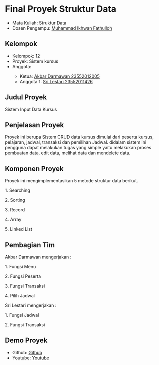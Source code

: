 # Final Proyek Struktur Data
<ul>
  <li>Mata Kuliah: Struktur Data</li>
  <li>Dosen Pengampu: <a href="https://github.com/Muhammad-Ikhwan-Fathulloh">Muhammad Ikhwan Fathulloh</a></li>
</ul>

## Kelompok
<ul>
  <li>Kelompok: 12</li>
  <li>Proyek: Sistem kursus</li>
  <li>Anggota:</li>
  <ul>
    <li>Ketua: <a href="https://github.com/akbardarmawan">Akbar Darmawan 23552012005</a></li>
    <li>Anggota 1: <a href="">Sri Lestari 23552011426</a></li>
  </ul>
</ul>

## Judul Proyek
<p>Sistem Input Data Kursus</p>

## Penjelasan Proyek
<p>Proyek ini berupa Sistem CRUD data kursus dimulai dari peserta kursus, pelajaran, jadwal, transaksi dan pemilihan Jadwal. didalam sistem ini pengguna dapat melakukan tugas yang simple yaitu melakukan proses pembuatan data, edit data, melihat data dan mendelete data.</p>

## Komponen Proyek
<p>Proyek ini mengimplementasikan 5 metode struktur data berikut.</p>
<p>1. Searching</p>
<p>2. Sorting</p>
<p>3. Record</p>
<p>4. Array</p>
<p>5. Linked List</p>


## Pembagian Tim
<p>Akbar Darmawan mengerjakan :</p>
<p>1. Fungsi Menu</p>
<p>2. Fungsi Peserta</p>
<p>3. Fungsi Transaksi</p>
<p>4. Pilih Jadwal</p>
<p>Sri Lestari mengerjakan :</p>
<p>1. Fungsi Jadwal</p>
<p>2. Fungsi Transaksi</p>

## Demo Proyek
<ul>
  <li>Github: <a href="https://github.com/akbardarmawan/tubes/blob/main/index.java">Github</a></li>
  <li>Youtube: <a href="https://youtu.be/Lqcmwk8QM48">Youtube</a></li>
</ul>
